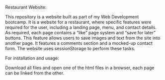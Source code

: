 Restaurant Website:

This repository is a website built as part of my Web Development bootcamp. It is a website for a restaurant, where specific features were required for the user, including a landing page, menu, and contact details.  As required, each page contains a “like” page system and “save for later” buttons.  This feature allows users to save images and text from the site into another page. It features a comments section and a mocked-up contact form. The website uses sessionStorage to perform these tasks.

For installation and usage:

Download all files and open one of the html files in a browser, each page can be linked from the other. 
